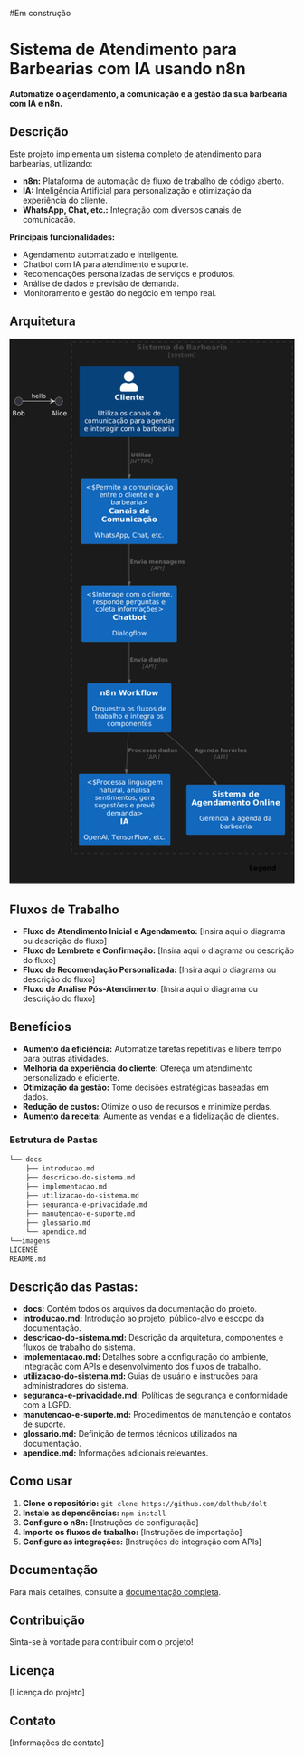 #Em construção 


# Sistema de Atendimento para Barbearias com IA usando n8n
 
 **Automatize o agendamento, a comunicação e a gestão da sua barbearia com IA e n8n.**
 
 ## Descrição
 
 Este projeto implementa um sistema completo de atendimento para barbearias, utilizando:
 
 * **n8n:** Plataforma de automação de fluxo de trabalho de código aberto.
 * **IA:** Inteligência Artificial para personalização e otimização da experiência do cliente.
 * **WhatsApp, Chat, etc.:** Integração com diversos canais de comunicação.
 
 **Principais funcionalidades:**
 
 * Agendamento automatizado e inteligente.
 * Chatbot com IA para atendimento e suporte.
 * Recomendações personalizadas de serviços e produtos.
 * Análise de dados e previsão de demanda.
 * Monitoramento e gestão do negócio em tempo real.
 
 ## Arquitetura
![Click](https://github.com/brunopersy/Agente-n8n-Barbearia/blob/main/imagens/arquitetura.png)
 ## Fluxos de Trabalho
 
 * **Fluxo de Atendimento Inicial e Agendamento:**
     [Insira aqui o diagrama ou descrição do fluxo]
 * **Fluxo de Lembrete e Confirmação:**
     [Insira aqui o diagrama ou descrição do fluxo]
 * **Fluxo de Recomendação Personalizada:**
     [Insira aqui o diagrama ou descrição do fluxo]
 * **Fluxo de Análise Pós-Atendimento:**
     [Insira aqui o diagrama ou descrição do fluxo]
 
 ## Benefícios
 
 * **Aumento da eficiência:** Automatize tarefas repetitivas e libere tempo para outras atividades.
 * **Melhoria da experiência do cliente:** Ofereça um atendimento personalizado e eficiente.
 * **Otimização da gestão:** Tome decisões estratégicas baseadas em dados.
 * **Redução de custos:** Otimize o uso de recursos e minimize perdas.
 * **Aumento da receita:** Aumente as vendas e a fidelização de clientes.

### Estrutura de Pastas
```
└── docs
    ├── introducao.md
    ├── descricao-do-sistema.md
    ├── implementacao.md
    ├── utilizacao-do-sistema.md
    ├── seguranca-e-privacidade.md
    ├── manutencao-e-suporte.md
    ├── glossario.md
    └── apendice.md
└──imagens
LICENSE
README.md
```
    
## Descrição das Pastas:

 * **docs:** Contém todos os arquivos da documentação do projeto.
 * **introducao.md:** Introdução ao projeto, público-alvo e escopo da documentação.
 * **descricao-do-sistema.md:** Descrição da arquitetura, componentes e fluxos de trabalho do sistema.
 * **implementacao.md:** Detalhes sobre a configuração do ambiente, integração com APIs e desenvolvimento dos fluxos de trabalho.
 * **utilizacao-do-sistema.md:** Guias de usuário e instruções para administradores do sistema.
 * **seguranca-e-privacidade.md:** Políticas de segurança e conformidade com a LGPD.
 * **manutencao-e-suporte.md:** Procedimentos de manutenção e contatos de suporte.
 * **glossario.md:** Definição de termos técnicos utilizados na documentação.
 * **apendice.md:** Informações adicionais relevantes.
 
 ## Como usar
 
 1. **Clone o repositório:** `git clone https://github.com/dolthub/dolt`
 2. **Instale as dependências:** `npm install`
 3. **Configure o n8n:** [Instruções de configuração]
 4. **Importe os fluxos de trabalho:** [Instruções de importação]
 5. **Configure as integrações:** [Instruções de integração com APIs]
 
 ## Documentação
 
 Para mais detalhes, consulte a [documentação completa](https://brunopersy.github.io/Agente-n8n-Barbearia/).
 
 ## Contribuição
 
 Sinta-se à vontade para contribuir com o projeto!
 
 ## Licença
 
 [Licença do projeto]
 
 ## Contato
 
 [Informações de contato]
